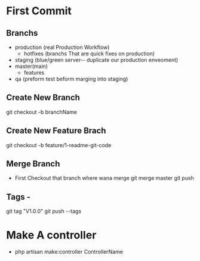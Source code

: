 # First Commit

## Branchs

-   production (real Production Workflow)
    -   hotfixes (branchs That are quick fixes on production)
-   staging (blue/green server-- duplicate our production enveoment)
-   master(main)
    -   features
-   qa (preform test beform marging into staging)

## Create New Branch

git checkout -b branchName

## Create New Feature Brach

git checkout -b feature/1-readme-git-code

## Merge Branch

-   First Checkout that branch where wana merge
    git merge master
    git push

## Tags -

git tag "V1.0.0"
git push --tags

# Make A controller

-   php artisan make:controller ControllerName

